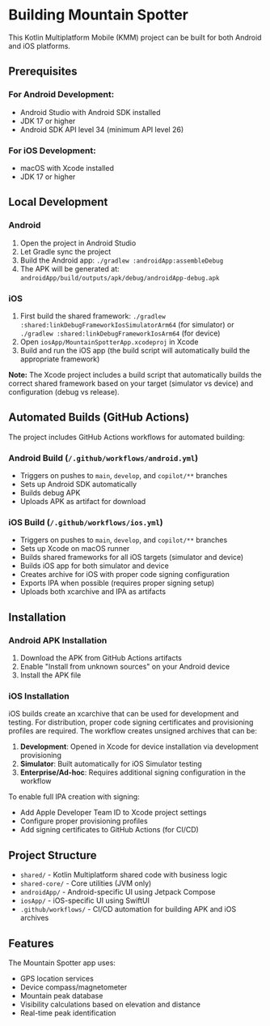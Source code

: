 # Building Mountain Spotter

This Kotlin Multiplatform Mobile (KMM) project can be built for both Android and iOS platforms.

## Prerequisites

### For Android Development:
- Android Studio with Android SDK installed
- JDK 17 or higher
- Android SDK API level 34 (minimum API level 26)

### For iOS Development:
- macOS with Xcode installed
- JDK 17 or higher

## Local Development

### Android
1. Open the project in Android Studio
2. Let Gradle sync the project
3. Build the Android app: `./gradlew :androidApp:assembleDebug`
4. The APK will be generated at: `androidApp/build/outputs/apk/debug/androidApp-debug.apk`

### iOS
1. First build the shared framework: `./gradlew :shared:linkDebugFrameworkIosSimulatorArm64` (for simulator) or `./gradlew :shared:linkDebugFrameworkIosArm64` (for device)
2. Open `iosApp/MountainSpotterApp.xcodeproj` in Xcode
3. Build and run the iOS app (the build script will automatically build the appropriate framework)

**Note:** The Xcode project includes a build script that automatically builds the correct shared framework based on your target (simulator vs device) and configuration (debug vs release).

## Automated Builds (GitHub Actions)

The project includes GitHub Actions workflows for automated building:

### Android Build (`/.github/workflows/android.yml`)
- Triggers on pushes to `main`, `develop`, and `copilot/**` branches
- Sets up Android SDK automatically
- Builds debug APK
- Uploads APK as artifact for download

### iOS Build (`/.github/workflows/ios.yml`)
- Triggers on pushes to `main`, `develop`, and `copilot/**` branches  
- Sets up Xcode on macOS runner
- Builds shared frameworks for all iOS targets (simulator and device)
- Builds iOS app for both simulator and device
- Creates archive for iOS with proper code signing configuration
- Exports IPA when possible (requires proper signing setup)
- Uploads both xcarchive and IPA as artifacts

## Installation

### Android APK Installation
1. Download the APK from GitHub Actions artifacts
2. Enable "Install from unknown sources" on your Android device
3. Install the APK file

### iOS Installation  
iOS builds create an xcarchive that can be used for development and testing. For distribution, proper code signing certificates and provisioning profiles are required. The workflow creates unsigned archives that can be:

1. **Development**: Opened in Xcode for device installation via development provisioning
2. **Simulator**: Built automatically for iOS Simulator testing  
3. **Enterprise/Ad-hoc**: Requires additional signing configuration in the workflow

To enable full IPA creation with signing:
- Add Apple Developer Team ID to Xcode project settings
- Configure proper provisioning profiles
- Add signing certificates to GitHub Actions (for CI/CD)

## Project Structure

- `shared/` - Kotlin Multiplatform shared code with business logic
- `shared-core/` - Core utilities (JVM only)
- `androidApp/` - Android-specific UI using Jetpack Compose
- `iosApp/` - iOS-specific UI using SwiftUI
- `.github/workflows/` - CI/CD automation for building APK and iOS archives

## Features

The Mountain Spotter app uses:
- GPS location services
- Device compass/magnetometer
- Mountain peak database
- Visibility calculations based on elevation and distance
- Real-time peak identification